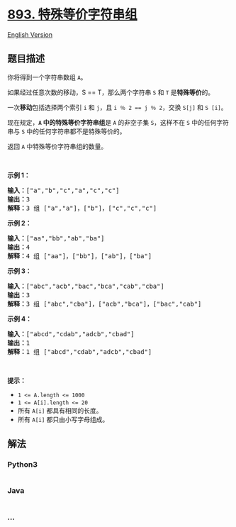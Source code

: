 # [893. 特殊等价字符串组](https://leetcode-cn.com/problems/groups-of-special-equivalent-strings)

[English Version](/solution/0800-0899/0893.Groups%20of%20Special-Equivalent%20Strings/README_EN.md)

## 题目描述

<!-- 这里写题目描述 -->
<p>你将得到一个字符串数组 <code>A</code>。</p>

<p>如果经过任意次数的移动，S == T，那么两个字符串 <code>S</code> 和 <code>T</code> 是<strong>特殊等价</strong>的。</p>

<p>一次<strong>移动</strong>包括选择两个索引 <code>i</code> 和 <code>j</code>，且&nbsp;<code>i ％ 2 == j ％ 2</code>，交换 <code>S[j]</code> 和 <code>S [i]</code>。</p>

<p>现在规定，<strong><code>A</code> 中的特殊等价字符串组</strong>是 <code>A</code> 的非空子集 <code>S</code>，这样不在 <code>S</code> 中的任何字符串与 <code>S</code> 中的任何字符串都不是特殊等价的。</p>

<p>返回 <code>A</code>&nbsp;中特殊等价字符串组的数量。</p>

<p>&nbsp;</p>

<ul>
</ul>

<p><strong>示例 1：</strong></p>

<pre><strong>输入：</strong>[&quot;a&quot;,&quot;b&quot;,&quot;c&quot;,&quot;a&quot;,&quot;c&quot;,&quot;c&quot;]
<strong>输出：</strong>3
<strong>解释：</strong>3<strong> </strong>组 [&quot;a&quot;,&quot;a&quot;]，[&quot;b&quot;]，[&quot;c&quot;,&quot;c&quot;,&quot;c&quot;]
</pre>

<p><strong>示例 2：</strong></p>

<pre><strong>输入：</strong>[&quot;aa&quot;,&quot;bb&quot;,&quot;ab&quot;,&quot;ba&quot;]
<strong>输出：</strong>4
<strong>解释：</strong>4 组 [&quot;aa&quot;]，[&quot;bb&quot;]，[&quot;ab&quot;]，[&quot;ba&quot;]
</pre>

<p><strong>示例 3：</strong></p>

<pre><strong>输入：</strong>[&quot;abc&quot;,&quot;acb&quot;,&quot;bac&quot;,&quot;bca&quot;,&quot;cab&quot;,&quot;cba&quot;]
<strong>输出：</strong>3
<strong>解释：</strong>3 组 [&quot;abc&quot;,&quot;cba&quot;]，[&quot;acb&quot;,&quot;bca&quot;]，[&quot;bac&quot;,&quot;cab&quot;]
</pre>

<p><strong>示例 4：</strong></p>

<pre><strong>输入：</strong>[&quot;abcd&quot;,&quot;cdab&quot;,&quot;adcb&quot;,&quot;cbad&quot;]
<strong>输出：</strong>1
<strong>解释：</strong>1 组 [&quot;abcd&quot;,&quot;cdab&quot;,&quot;adcb&quot;,&quot;cbad&quot;]
</pre>

<p>&nbsp;</p>

<p><strong>提示：</strong></p>

<ul>
	<li><code>1 &lt;= A.length &lt;= 1000</code></li>
	<li><code>1 &lt;= A[i].length &lt;= 20</code></li>
	<li>所有&nbsp;<code>A[i]</code>&nbsp;都具有相同的长度。</li>
	<li>所有&nbsp;<code>A[i]</code>&nbsp;都只由小写字母组成。</li>
</ul>

## 解法

<!-- 这里可写通用的实现逻辑 -->

<!-- tabs:start -->

### **Python3**

<!-- 这里可写当前语言的特殊实现逻辑 -->

```python

```

### **Java**

<!-- 这里可写当前语言的特殊实现逻辑 -->

```java

```

### **...**

```

```

<!-- tabs:end -->
